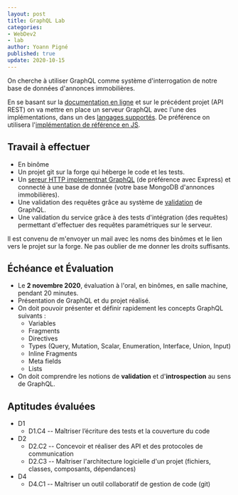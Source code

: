 ```yaml
---
layout: post
title: GraphQL Lab
categories:
- WebDev2
- lab
author: Yoann Pigné
published: true
update: 2020-10-15
---
```





On cherche à utiliser GraphQL comme système d'interrogation de notre base de données d'annonces immobilières.

En se basant sur la [documentation en ligne](https://graphql.org/learn) et sur le précédent projet (API REST) on va mettre en place un serveur GraphQL avec l'une des implémentations, dans un des [langages supportés](https://graphql.org/code/). De préférence on utilisera l'[implémentation de référence en JS](https://graphql.org/code/#javascript).

## Travail à effectuer

- En binôme
- Un projet git sur la forge qui héberge le code et les tests.
- Un [sereur HTTP implementnat GraphQL](https://graphql.org/learn/serving-over-http/) (de préférence avec Express) et connecté à une base de donnée (votre base  MongoDB d'annonces immobilières).
- Une validation des requêtes grâce au système de [validation](https://graphql.org/learn/validation/) de GraphQL.
- Une validation du service grâce à des tests d'intégration (des requêtes)  permettant d'effectuer des requêtes paramétriques sur le serveur.


Il est convenu de m'envoyer un mail avec les noms des binômes et le lien vers le projet sur la forge. Ne pas oublier de me donner les droits suffisants.

## Échéance et Évaluation


- Le **2 novembre 2020**,  évaluation à l'oral, en binômes, en salle machine, pendant 20 minutes.
- Présentation  de GraphQL et du projet réalisé.
- On doit pouvoir présenter et définir rapidement les concepts GraphQL suivants :
  - Variables
  - Fragments
  - Directives
  - Types (Query, Mutation, Scalar, Enumeration, Interface, Union, Input)
  - Inline Fragments
  - Meta fields
  - Lists
- On doit comprendre les notions de **validation** et d'**introspection** au sens de GraphQL.

## Aptitudes évaluées


- D1
  - D1.C4 --  Maîtriser l’écriture des tests et la couverture du code
- D2
  - D2.C2 --  Concevoir et réaliser des API et des protocoles de communication
  - D2.C3 --  Maîtriser l'architecture logicielle d'un projet (fichiers, classes, composants, dépendances)
- D4
  - D4.C1 --  Maîtriser un outil collaboratif de gestion de code (git)